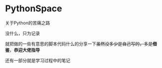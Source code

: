 # PythonSpace
关于Python的苦痛之路

没什么，只为记录

就把做的一些有意思的脚本代码什么的分享一下~~虽然没多少是自己写的，多是**借鉴**~~，**恭迎大佬指导**

还有一部分就是学习过程中的笔记
